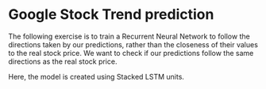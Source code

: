 # Google Stock Trend prediction

The following exercise is to train a Recurrent Neural Network to follow the directions taken by our predictions, rather than the closeness of their values to the real stock price. We want to check if our predictions follow the same directions as the real stock price.

Here, the model is created using Stacked LSTM units.
